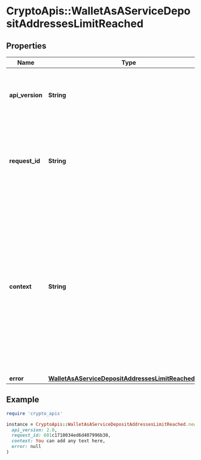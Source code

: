 # CryptoApis::WalletAsAServiceDepositAddressesLimitReached

## Properties

| Name | Type | Description | Notes |
| ---- | ---- | ----------- | ----- |
| **api_version** | **String** | Specifies the version of the API that incorporates this endpoint. |  |
| **request_id** | **String** | Defines the ID of the request. The &#x60;requestId&#x60; is generated by Crypto APIs and it&#39;s unique for every request. |  |
| **context** | **String** | In batch situations the user can use the context to correlate responses with requests. This property is present regardless of whether the response was successful or returned as an error. &#x60;context&#x60; is specified by the user. | [optional] |
| **error** | [**WalletAsAServiceDepositAddressesLimitReachedError**](WalletAsAServiceDepositAddressesLimitReachedError.md) |  |  |

## Example

```ruby
require 'crypto_apis'

instance = CryptoApis::WalletAsAServiceDepositAddressesLimitReached.new(
  api_version: 2.0,
  request_id: 601c1710034ed6d407996b30,
  context: You can add any text here,
  error: null
)
```

